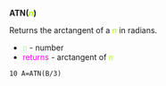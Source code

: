 **ATN(<span style="color:#AAFF00;">*n*</span>)**

Returns the arctangent of a <span style="color:#AAFF00;">*n*</span> in radians.

- <span style="color:#AAFFAA;">n</span> - number
- <span style="color:#FF00FF;">returns</span> - arctangent of <span style="color:#AAFF00;">*n*</span>

```ecb2
10 A=ATN(B/3)
```
